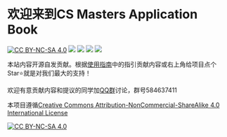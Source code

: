 # 欢迎来到CS Masters Application Book

[![CC BY-NC-SA 4.0][cc-by-nc-sa-shield]][cc-by-nc-sa] [![](https://img.shields.io/github/stars/CS-Masters-Application/CS-Masters-Application.github.io.svg)](https://github.com/CS-Masters-Application/CS-Masters-Application.github.io/stargazers) [![](https://img.shields.io/github/forks/CS-Masters-Application/CS-Masters-Application.github.io.svg)](https://github.com/CS-Masters-Application/CS-Masters-Application.github.io/network/members) [![](https://img.shields.io/github/commit-activity/y/CS-Masters-Application/CS-Masters-Application.github.io)](https://github.com/CS-Masters-Application/CS-Masters-Application.github.io/graphs/commit-activity) [![](https://img.shields.io/badge/Application-CS%20Masters-9cf)](https://cs-masters-application.github.io/)

本站内容开源自发贡献。根据[使用指南](使用指南.md)中的指引贡献内容或右上角给项目点个Star:star:就是对我们最大的支持！

欢迎有意贡献内容和提议的同学加[QQ群](https://jq.qq.com/?_wv=1027&k=Ikr0DObs)讨论，群号584637411

本项目遵循[Creative Commons Attribution-NonCommercial-ShareAlike 4.0 International License][cc-by-nc-sa]

[![CC BY-NC-SA 4.0][cc-by-nc-sa-image]][cc-by-nc-sa]

[cc-by-nc-sa]: http://creativecommons.org/licenses/by-nc-sa/4.0/
[cc-by-nc-sa-image]: https://licensebuttons.net/l/by-nc-sa/4.0/88x31.png
[cc-by-nc-sa-shield]: https://img.shields.io/badge/License-CC%20BY--NC--SA%204.0-lightgrey.svg
